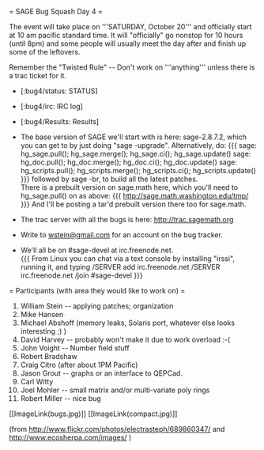 = SAGE Bug Squash Day 4 =

The event will take place on '''SATURDAY, October 20''' and officially start at 10 am pacific standard time. It will "officially" go nonstop for 10 hours (until 8pm) and some people will usually meet the day after and finish up some of the leftovers.

Remember the "Twisted Rule" -- Don't work on '''anything''' unless there is a trac ticket for it.


 * [:bug4/status: STATUS]

 * [:bug4/irc: IRC log]

 * [:bug4/Results: Results]

 * The base version of SAGE we'll start with is here: sage-2.8.7.2, which you can get to by just doing "sage -upgrade".
Alternatively, do:
{{{
sage: hg_sage.pull(); hg_sage.merge(); hg_sage.ci(); hg_sage.update()
sage: hg_doc.pull(); hg_doc.merge(); hg_doc.ci(); hg_doc.update()
sage: hg_scripts.pull(); hg_scripts.merge(); hg_scripts.ci(); hg_scripts.update()
}}}
  followed by sage -br, to build all the latest patches.  
There is a prebuilt version on sage.math here, which you'll need to hg_sage.pull() on as above:
{{{
http://sage.math.washington.edu/tmp/
}}}
And I'll be posting a tar'd prebuilt version there too for sage.math. 


 * The trac server with all the bugs is here:
      http://trac.sagemath.org
   
 * Write to wstein@gmail.com for an account on the bug tracker. 

 * We'll all be on #sage-devel at irc.freenode.net.  
{{{
From Linux you can chat via a text console by installing "irssi", running it, and typing 
  /SERVER add irc.freenode.net 
  /SERVER irc.freenode.net
  /join #sage-devel
}}}


= Participants (with area they would like to work on) =

 1. William Stein -- applying patches; organization
 2. Mike Hansen
 3. Michael Abshoff (memory leaks, Solaris port, whatever else looks interesting ;) )
 4. David Harvey -- probably won't make it due to work overload :-(
 5. John Voight -- Number field stuff
 6. Robert Bradshaw
 7. Craig Citro (after about 1PM Pacific)
 8. Jason Grout -- graphs or an interface to QEPCad.
 9. Carl Witty
 10. Joel Mohler -- small matrix and/or multi-variate poly rings
 11. Robert Miller -- nice bug

[[ImageLink(bugs.jpg)]] [[ImageLink(compact.jpg)]]

(from http://www.flickr.com/photos/electrasteph/689860347/ and http://www.ecosherpa.com/images/ )
